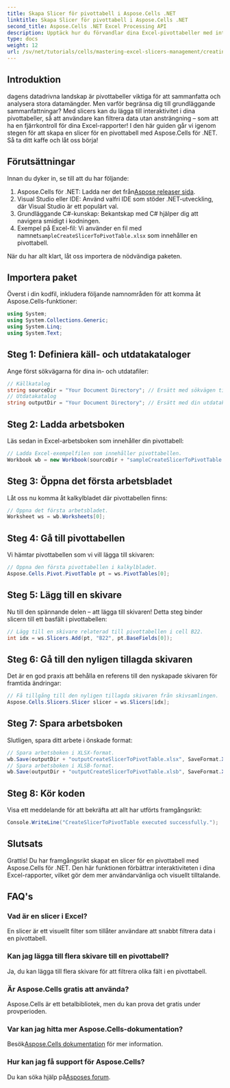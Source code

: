 ```yaml
---
title: Skapa Slicer för pivottabell i Aspose.Cells .NET
linktitle: Skapa Slicer för pivottabell i Aspose.Cells .NET
second_title: Aspose.Cells .NET Excel Processing API
description: Upptäck hur du förvandlar dina Excel-pivottabeller med interaktiva slicers med Aspose.Cells för .NET. Denna omfattande guide leder dig genom processen.
type: docs
weight: 12
url: /sv/net/tutorials/cells/mastering-excel-slicers-management/creating-slicer-for-pivot-table/
---
```

## Introduktion

dagens datadrivna landskap är pivottabeller viktiga för att sammanfatta och analysera stora datamängder. Men varför begränsa dig till grundläggande sammanfattningar? Med slicers kan du lägga till interaktivitet i dina pivottabeller, så att användare kan filtrera data utan ansträngning – som att ha en fjärrkontroll för dina Excel-rapporter! I den här guiden går vi igenom stegen för att skapa en slicer för en pivottabell med Aspose.Cells för .NET. Så ta ditt kaffe och låt oss börja!

## Förutsättningar

Innan du dyker in, se till att du har följande:

1. Aspose.Cells för .NET: Ladda ner det från[Aspose releaser sida](https://releases.aspose.com/cells/net/).
2. Visual Studio eller IDE: Använd valfri IDE som stöder .NET-utveckling, där Visual Studio är ett populärt val.
3. Grundläggande C#-kunskap: Bekantskap med C# hjälper dig att navigera smidigt i kodningen.
4.  Exempel på Excel-fil: Vi använder en fil med namnet`sampleCreateSlicerToPivotTable.xlsx` som innehåller en pivottabell.

När du har allt klart, låt oss importera de nödvändiga paketen.

## Importera paket

Överst i din kodfil, inkludera följande namnområden för att komma åt Aspose.Cells-funktioner:

```csharp
using System;
using System.Collections.Generic;
using System.Linq;
using System.Text;
```

## Steg 1: Definiera käll- och utdatakataloger

Ange först sökvägarna för dina in- och utdatafiler:

```csharp
// Källkatalog
string sourceDir = "Your Document Directory"; // Ersätt med sökvägen till din källkatalog
// Utdatakatalog
string outputDir = "Your Document Directory"; // Ersätt med din utdatakatalogsökväg
```

## Steg 2: Ladda arbetsboken

Läs sedan in Excel-arbetsboken som innehåller din pivottabell:

```csharp
// Ladda Excel-exempelfilen som innehåller pivottabellen.
Workbook wb = new Workbook(sourceDir + "sampleCreateSlicerToPivotTable.xlsx");
```

## Steg 3: Öppna det första arbetsbladet

Låt oss nu komma åt kalkylbladet där pivottabellen finns:

```csharp
// Öppna det första arbetsbladet.
Worksheet ws = wb.Worksheets[0];
```

## Steg 4: Gå till pivottabellen

Vi hämtar pivottabellen som vi vill lägga till skivaren:

```csharp
// Öppna den första pivottabellen i kalkylbladet.
Aspose.Cells.Pivot.PivotTable pt = ws.PivotTables[0];
```

## Steg 5: Lägg till en skivare

Nu till den spännande delen – att lägga till skivaren! Detta steg binder slicern till ett basfält i pivottabellen:

```csharp
// Lägg till en skivare relaterad till pivottabellen i cell B22.
int idx = ws.Slicers.Add(pt, "B22", pt.BaseFields[0]);
```

## Steg 6: Gå till den nyligen tillagda skivaren

Det är en god praxis att behålla en referens till den nyskapade skivaren för framtida ändringar:

```csharp
// Få tillgång till den nyligen tillagda skivaren från skivsamlingen.
Aspose.Cells.Slicers.Slicer slicer = ws.Slicers[idx];
```

## Steg 7: Spara arbetsboken

Slutligen, spara ditt arbete i önskade format:

```csharp
// Spara arbetsboken i XLSX-format.
wb.Save(outputDir + "outputCreateSlicerToPivotTable.xlsx", SaveFormat.Xlsx);
// Spara arbetsboken i XLSB-format.
wb.Save(outputDir + "outputCreateSlicerToPivotTable.xlsb", SaveFormat.Xlsb);
```

## Steg 8: Kör koden

Visa ett meddelande för att bekräfta att allt har utförts framgångsrikt:

```csharp
Console.WriteLine("CreateSlicerToPivotTable executed successfully.");
```

## Slutsats

Grattis! Du har framgångsrikt skapat en slicer för en pivottabell med Aspose.Cells för .NET. Den här funktionen förbättrar interaktiviteten i dina Excel-rapporter, vilket gör dem mer användarvänliga och visuellt tilltalande. 

## FAQ's

### Vad är en slicer i Excel?
En slicer är ett visuellt filter som tillåter användare att snabbt filtrera data i en pivottabell.

### Kan jag lägga till flera skivare till en pivottabell?
Ja, du kan lägga till flera skivare för att filtrera olika fält i en pivottabell.

### Är Aspose.Cells gratis att använda?
Aspose.Cells är ett betalbibliotek, men du kan prova det gratis under provperioden.

### Var kan jag hitta mer Aspose.Cells-dokumentation?
 Besök[Aspose.Cells dokumentation](https://reference.aspose.com/cells/net/) för mer information.

### Hur kan jag få support för Aspose.Cells?
 Du kan söka hjälp på[Asposes forum](https://forum.aspose.com/c/cells/9).